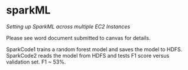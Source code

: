 # sparkML
<i> Setting up SparkML across multiple EC2 Instances </i>

Please see word document submitted to canvas for details.

SparkCode1 trains a random forest model and saves the model to HDFS.
SparkCode2 reads the model from HDFS and tests F1 score versus validation set. F1 ~ 53%.
